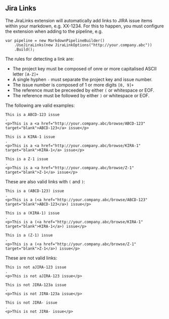 ## Jira Links

The JiraLinks extension will automatically add links to JIRA issue items within your markdown, e.g. XX-1234. For this to happen, you must configure the extension when adding to the pipeline, e.g. 

```
var pipeline = new MarkdownPipelineBuilder()
	.UseJiraLinks(new JiraLinkOptions("http://your.company.abc"))
	.Build();
```

The rules for detecting a link are:

- The project key must be composed of onre or more capitalised ASCII letter `[A-Z]+`
- A single hyphen `-` must separate the project key and issue number. 
- The issue number is composed of 1 or more digits `[0, 9]+`
- The reference must be preceeded by either `(` or whitespace or EOF.
- The reference must be followed by either `)` or whitespace or EOF.

The following are valid examples:

```````````````````````````````` example
This is a ABCD-123 issue
.
<p>This is a <a href="http://your.company.abc/browse/ABCD-123" target="blank">ABCD-123</a> issue</p>
````````````````````````````````

```````````````````````````````` example
This is a KIRA-1 issue
.
<p>This is a <a href="http://your.company.abc/browse/KIRA-1" target="blank">KIRA-1</a> issue</p>
````````````````````````````````

```````````````````````````````` example
This is a Z-1 issue
.
<p>This is a <a href="http://your.company.abc/browse/Z-1" target="blank">Z-1</a> issue</p>
````````````````````````````````

These are also valid links with `(` and `)`:

```````````````````````````````` example
This is a (ABCD-123) issue
.
<p>This is a (<a href="http://your.company.abc/browse/ABCD-123" target="blank">ABCD-123</a>) issue</p>
````````````````````````````````

```````````````````````````````` example
This is a (KIRA-1) issue
.
<p>This is a (<a href="http://your.company.abc/browse/KIRA-1" target="blank">KIRA-1</a>) issue</p>
````````````````````````````````

```````````````````````````````` example
This is a (Z-1) issue
.
<p>This is a (<a href="http://your.company.abc/browse/Z-1" target="blank">Z-1</a>) issue</p>
````````````````````````````````

These are not valid links:

```````````````````````````````` example
This is not aJIRA-123 issue
.
<p>This is not aJIRA-123 issue</p>
````````````````````````````````

```````````````````````````````` example
This is not JIRA-123a issue
.
<p>This is not JIRA-123a issue</p>
````````````````````````````````

```````````````````````````````` example
This is not JIRA- issue
.
<p>This is not JIRA- issue</p>
````````````````````````````````
